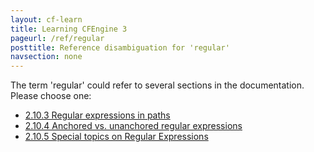 ```yaml
---
layout: cf-learn
title: Learning CFEngine 3
pageurl: /ref/regular
posttitle: Reference disambiguation for 'regular'
navsection: none
---
```


The term 'regular' could refer to several sections in the documentation. Please choose one:

- [2.10.3 Regular expressions in paths](https://cfengine.com/manuals/cf3-reference.html#Regular-expressions-in-paths)
- [2.10.4 Anchored vs. unanchored regular expressions](https://cfengine.com/manuals/cf3-reference.html#Anchored-vs.-unanchored-regular-expressions)
- [2.10.5 Special topics on Regular Expressions](https://cfengine.com/manuals/cf3-reference.html#Special-topics-on-Regular-Expressions)
